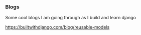 
### Blogs

Some cool blogs I am going through as I build and learn django

https://builtwithdjango.com/blog/reusable-models